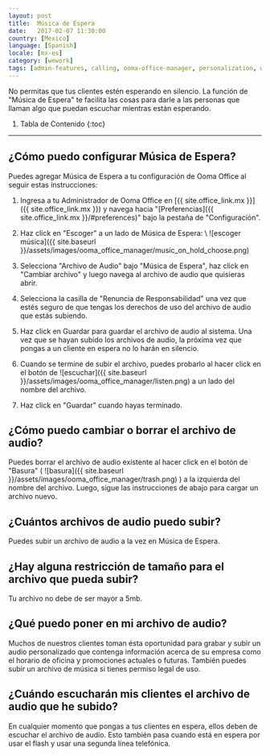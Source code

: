 ```yaml
---
layout: post
title:  Música de Espera
date:   2017-02-07 11:30:00
country: [Mexico]
language: [Spanish]
locale: [mx-es]
category: [wework]
tags: [admin-features, calling, ooma-office-manager, personalization, wework]
---
```


No permitas que tus clientes estén esperando en silencio. La función de "Música de Espera" te facilita las cosas para darle a las personas que llaman algo que puedan escuchar mientras están esperando.

1. Tabla de Contenido
{:toc}
* * *

## ¿Cómo puedo configurar Música de Espera?

Puedes agregar Música de Espera a tu configuración de Ooma Office al seguir estas instrucciones:

1. Ingresa a tu Administrador de Ooma Office en [{{ site.office_link.mx }}]({{ site.office_link.mx }}) y navega hacia "[Preferencias]({{ site.office_link.mx }}/#preferences)" bajo la pestaña de "Configuración".
2. Haz click en "Escoger" a un lado de Música de Espera: \\
   ![escoger música]({{ site.baseurl }}/assets/images/ooma_office_manager/music_on_hold_choose.png)

3. Selecciona "Archivo de Audio" bajo "Música de Espera", haz click en "Cambiar archivo" y luego navega al archivo de audio que quisieras abrir.
4. Selecciona la casilla de "Renuncia de Responsabilidad" una vez que estés seguro de que tengas los derechos de uso del archivo de audio que estás subiendo.
5. Haz click en Guardar para guardar el archivo de audio al sistema. Una vez que se hayan subido los archivos de audio, la próxima vez que pongas a un cliente en espera no lo harán en silencio.
6. Cuando se termine de subir el archivo, puedes probarlo al hacer click en el botón de ![escuchar]({{ site.baseurl }}/assets/images/ooma_office_manager/listen.png) a un lado del nombre del archivo.
7. Haz click en "Guardar" cuando hayas terminado.

## ¿Cómo puedo cambiar o borrar el archivo de audio?

Puedes borrar el archivo de audio existente al hacer click en el botón de "Basura" ( ![basura]({{ site.baseurl }}/assets/images/ooma_office_manager/trash.png) ) a la izquierda del nombre del archivo. Luego, sigue las instrucciones de abajo para cargar un archivo nuevo.

## ¿Cuántos archivos de audio puedo subir?

Puedes subir un archivo de audio a la vez en Música de Espera.

## ¿Hay alguna restricción de tamaño para el archivo que pueda subir?

Tu archivo no debe de ser mayor a 5mb.

## ¿Qué puedo poner en mi archivo de audio?

Muchos de nuestros clientes toman ésta oportunidad para grabar y subir un audio personalizado que contenga información acerca de su empresa como el horario de oficina y promociones actuales o futuras. También puedes subir un archivo de música si tienes permiso legal de uso.

## ¿Cuándo escucharán mis clientes el archivo de audio que he subido?

En cualquier momento que pongas a tus clientes en espera, ellos deben de escuchar el archivo de audio. Esto también pasa cuando está en espera por usar el flash y usar una segunda línea telefónica.